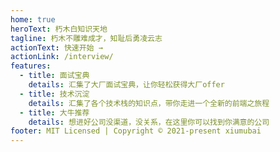 ```yaml
---
home: true
heroText: 朽木白知识天地
tagline: 朽木不雕难成才，知耻后勇凌云志
actionText: 快速开始 →
actionLink: /interview/
features:
  - title: 面试宝典
    details: 汇集了大厂面试宝典，让你轻松获得大厂offer
  - title: 技术沉淀
    details: 汇集了各个技术栈的知识点，带你走进一个全新的前端之旅程
  - title: 大牛推荐
    details: 想进好公司没渠道，没关系，在这里你可以找到你满意的公司
footer: MIT Licensed | Copyright © 2021-present xiumubai
---
```

